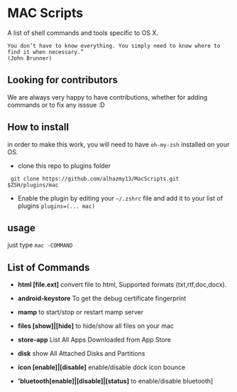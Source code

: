 # MAC Scripts
A list of shell commands and tools specific to OS X.

	You don’t have to know everything. You simply need to know where to find it when necessary.”
	(John Brunner)
	

## Looking for contributors

We are always very happy to have contributions, whether for adding commands or to fix any isssue :D


## How to install
 in order to make this work, you will need to have `oh-my-zsh` installed on your OS.

* clone this repo to plugins folder 
```
 git clone https://github.com/alhazmy13/MacScripts.git $ZSH/plugins/mac
```
* Enable the plugin by editing your `~/.zshrc` file and add it to your list of plugins `plugins=(... mac)`

## usage
just type `mac -COMMAND` 


## List of Commands
* **html [file.ext]**		convert file to html, Supported formats
(txt,rtf,doc,docx).
* **android-keystore**	To get the debug certificate fingerprint

* **mamp** to start/stop or restart mamp server
* **files [show]|[hide]**	to hide/show all files on your mac
* **store-app**			List All Apps Downloaded from App Store 
* **disk** 			show All Attached Disks and Partitions
* **icon [enable]|[disable]**	enable/disable dock icon bounce 
* **'bluetooth[enable]|[disable]|[status]** to enable/disable bluetooth]


